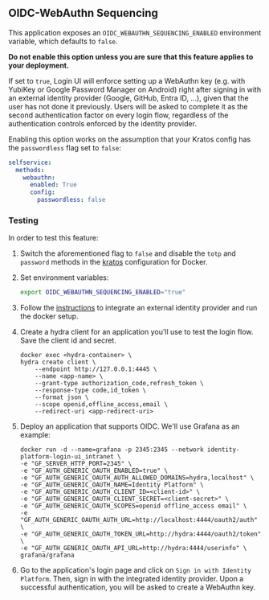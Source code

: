 ## OIDC-WebAuthn Sequencing

This application exposes an `OIDC_WEBAUTHN_SEQUENCING_ENABLED` environment variable, which defaults to `false`.

**Do not enable this option unless you are sure that this feature applies to your deployment.**

If set to `true`, Login UI will enforce setting up a WebAuthn key (e.g. with YubiKey or Google Password Manager on Android) right after signing in with an external identity provider (Google, GitHub, Entra ID, ...), given that the user has not done it previously.
Users will be asked to complete it as the second authentication factor on every login flow, regardless of the authentication controls enforced by the identity provider.

Enabling this option works on the assumption that your Kratos config has the `passwordless` flag set to `false`:

```yaml
selfservice:
  methods:
    webauthn:
      enabled: True
      config:
        passwordless: false
```

### Testing

In order to test this feature:

1. Switch the aforementioned flag to `false` and disable the `totp` and `password` methods in the [kratos](https://github.com/canonical/identity-platform-login-ui/blob/main/docker/kratos/kratos.yml) configuration for Docker.

2. Set environment variables:

    ```bash
    export OIDC_WEBAUTHN_SEQUENCING_ENABLED="true"
    ```

3. Follow the [instructions](https://github.com/canonical/identity-platform-login-ui/blob/main/README.md#try-it-out) to integrate an external identity provider and run the docker setup.

4. Create a hydra client for an application you'll use to test the login flow. Save the client id and secret.

    ```docker
    docker exec <hydra-container> \
    hydra create client \
        --endpoint http://127.0.0.1:4445 \
        --name <app-name> \
        --grant-type authorization_code,refresh_token \
        --response-type code,id_token \
        --format json \
        --scope openid,offline_access,email \
        --redirect-uri <app-redirect-uri>
    ```

5. Deploy an application that supports OIDC. We'll use Grafana as an example:

    ```docker
    docker run -d --name=grafana -p 2345:2345 --network identity-platform-login-ui_intranet \
    -e "GF_SERVER_HTTP_PORT=2345" \
    -e "GF_AUTH_GENERIC_OAUTH_ENABLED=true" \
    -e "GF_AUTH_GENERIC_OAUTH_AUTH_ALLOWED_DOMAINS=hydra,localhost" \
    -e "GF_AUTH_GENERIC_OAUTH_NAME=Identity Platform" \
    -e "GF_AUTH_GENERIC_OAUTH_CLIENT_ID=<client-id>" \
    -e "GF_AUTH_GENERIC_OAUTH_CLIENT_SECRET=<client-secret>" \
    -e "GF_AUTH_GENERIC_OAUTH_SCOPES=openid offline_access email" \
    -e "GF_AUTH_GENERIC_OAUTH_AUTH_URL=http://localhost:4444/oauth2/auth" \
    -e "GF_AUTH_GENERIC_OAUTH_TOKEN_URL=http://hydra:4444/oauth2/token" \
    -e "GF_AUTH_GENERIC_OAUTH_API_URL=http://hydra:4444/userinfo" \
    grafana/grafana
    ```

6. Go to the application's login page and click on `Sign in with Identity Platform`. Then, sign in with the integrated identity provider. Upon a successful authentication, you will be asked to create a WebAuthn key.
